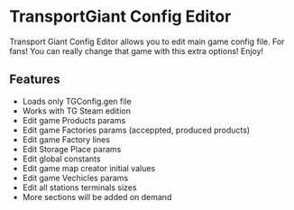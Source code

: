 # TransportGiant Config Editor

Transport Giant Config Editor allows you to edit main game config file. 
For fans! You can really change that game with this extra options! Enjoy!

## Features
* Loads only TGConfig.gen file
* Works with TG Steam edition
* Edit game Products params
* Edit game Factories params (acceppted, produced products)
* Edit game Factory lines
* Edit Storage Place params
* Edit global constants
* Edit game map creator initial values
* Edit game Vechicles params
* Edit all stations terminals sizes
* More sections will be added on demand
